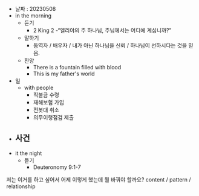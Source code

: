 - 날짜 : 20230508
- in the morning
	- 듣기
		- 2 King 2
			-“엘리야의 주 하나님, 주님께서는 어디에 계십니까?”
	- 말하기
		- 동역자 / 배우자 / 내가 아닌 하나님을 신뢰 / 하나님이 선하시다는 것을 믿음.
	- 찬양
		- There is a fountain filled with blood
		- This is my father's world
- 일
	- with people
		- 직불금 수령
		- 재해보험 가입
		- 전봇대 취소
		- 의무이행점검 제출
- 사건
	- 
- it the night
	- 듣기
		- Deuteronomy  9:1-7



저는 이거를 하고 싶어서 어제 이렇게 했는데 뭘 바꿔야 할까요?
content / pattern / relationship